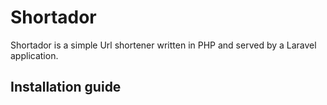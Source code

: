 # Shortador

Shortador is a simple Url shortener written in PHP and served by a Laravel application. 

## Installation guide

